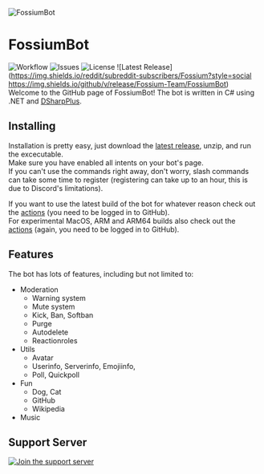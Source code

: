 ![FossiumBot](https://raw.githubusercontent.com/Fossium-Team/FossiumBot/main/images/FossiumBot_Full_White.png)
# FossiumBot
![Workflow](https://img.shields.io/github/workflow/status/Fossium-Team/FossiumBot/.NET) ![Issues](https://img.shields.io/github/issues/Fossium-Team/FossiumBot) ![License](https://img.shields.io/github/license/Fossium-Team/FossiumBot) ![Latest Release](https://img.shields.io/reddit/subreddit-subscribers/Fossium?style=social https://img.shields.io/github/v/release/Fossium-Team/FossiumBot)
Welcome to the GitHub page of FossiumBot!
The bot is written in C# using .NET and [DSharpPlus](https://dsharpplus.github.io).

## Installing
Installation is pretty easy, just download the [latest release](https://github.com/Fossium-Team/FossiumBot/releases/latest), unzip, and run the excecutable.\
Make sure you have enabled all intents on your bot's page.\
If you can't use the commands right away, don't worry, slash commands can take some time to register (registering can take up to an hour, this is due to Discord's limitations).

If you want to use the latest build of the bot for whatever reason check out the [actions](https://github.com/Fossium-Team/FossiumBot/actions) (you need to be logged in to GitHub).\
For experimental MacOS, ARM and ARM64 builds also check out the [actions](https://github.com/Fossium-Team/FossiumBot/actions) (again, you need to be logged in to GitHub).

## Features
The bot has lots of features, including but not limited to:
- Moderation
  - Warning system
  - Mute system
  - Kick, Ban, Softban
  - Purge
  - Autodelete
  - Reactionroles
- Utils
  - Avatar
  - Userinfo, Serverinfo, Emojiinfo,
  - Poll, Quickpoll
- Fun
  - Dog, Cat
  - GitHub
  - Wikipedia
- Music

## Support Server
[![Join the support server](https://discord.com/api/guilds/848464241219338250/widget.png?style=banner2)](https://discord.gg/myzbqnVUFN)
